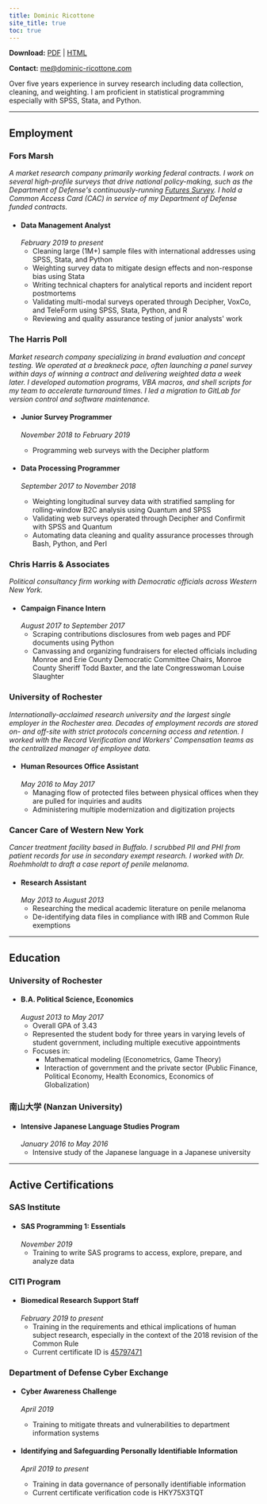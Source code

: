 ```yaml
---
title: Dominic Ricottone
site_title: true
toc: true
---
```


**Download:** [PDF](https://www.dominic-ricottone.com/files/dominic-ricottone.pdf) | [HTML](https://www.dominic-ricottone.com/files/dominic-ricottone.html)

**Contact:** [me@dominic-ricottone.com](mailto:me@dominic-ricottone.com)

<!-- Ignore above content for PDF and HTML versions -->

Over five years experience in survey research including data collection, cleaning, and weighting.
I am proficient in statistical programming especially with SPSS, Stata, and Python.

------

## Employment
### Fors Marsh
*A market research company primarily working federal contracts.
I work on several high-profile surveys that drive national policy-making,
such as the Department of Defense's continuously-running
[Futures Survey](https://jamrs.defense.gov/Market-Research-Studies/Reports/).
I hold a Common Access Card (CAC) in service of my Department of Defense funded contracts.*

 + #### Data Management Analyst
   *February 2019 to present*
   + Cleaning large (1M+) sample files with international addresses using SPSS, Stata, and Python
   + Weighting survey data to mitigate design effects and non-response bias using Stata
   + Writing technical chapters for analytical reports and incident report postmortems
   + Validating multi-modal surveys operated through Decipher, VoxCo, and TeleForm using SPSS, Stata, Python, and R
   + Reviewing and quality assurance testing of junior analysts' work

### The Harris Poll
*Market research company specializing in brand evaluation and concept testing.
We operated at a breakneck pace, often launching a panel survey within days of
winning a contract and delivering weighted data a week later.
I developed automation programs, VBA macros, and shell scripts for my team
to accelerate turnaround times.
I led a migration to GitLab for version control and software maintenance.*

 + #### Junior Survey Programmer
   *November 2018 to February 2019*
   + Programming web surveys with the Decipher platform

 + #### Data Processing Programmer
   *September 2017 to November 2018*
   + Weighting longitudinal survey data with stratified sampling for rolling-window B2C analysis using Quantum and SPSS
   + Validating web surveys operated through Decipher and Confirmit with SPSS and Quantum
   + Automating data cleaning and quality assurance processes through Bash, Python, and Perl

### Chris Harris & Associates
*Political consultancy firm working with Democratic officials across Western New York.*

 + #### Campaign Finance Intern
   *August 2017 to September 2017*
   + Scraping contributions disclosures from web pages and PDF documents using Python
   + Canvassing and organizing fundraisers for elected officials including Monroe and Erie County Democratic Committee Chairs, Monroe County Sheriff Todd Baxter, and the late Congresswoman Louise Slaughter

### University of Rochester
*Internationally-acclaimed research university and the largest single employer
in the Rochester area.
Decades of employment records are stored on- and off-site with strict protocols
concerning access and retention.
I worked with the Record Verification and Workers' Compensation teams as the
centralized manager of employee data.*

 + #### Human Resources Office Assistant
   *May 2016 to May 2017*
   + Managing flow of protected files between physical offices when they are pulled for inquiries and audits
   + Administering multiple modernization and digitization projects

### Cancer Care of Western New York
*Cancer treatment facility based in Buffalo.
I scrubbed PII and PHI from patient records for use in secondary exempt
research.
I worked with Dr. Roehmholdt to draft a case report of penile melanoma.*

 + #### Research Assistant
   *May 2013 to August 2013*
   + Researching the medical academic literature on penile melanoma
   + De-identifying data files in compliance with IRB and Common Rule exemptions

------

## Education
### University of Rochester

 + #### B.A. Political Science, Economics
   *August 2013 to May 2017*
   + Overall GPA of 3.43
   + Represented the student body for three years in varying levels of student government, including multiple executive appointments
   + Focuses in:
     + Mathematical modeling (Econometrics, Game Theory)
     + Interaction of government and the private sector (Public Finance, Political Economy, Health Economics, Economics of Globalization)

### 南山大学 (Nanzan University)

 + #### Intensive Japanese Language Studies Program
   *January 2016 to May 2016*
   + Intensive study of the Japanese language in a Japanese university

------

## Active Certifications

### SAS Institute

 + #### SAS Programming 1: Essentials
   *November 2019*
   + Training to write SAS programs to access, explore, prepare, and analyze data

### CITI Program

 + #### Biomedical Research Support Staff
   *February 2019 to present*
   + Training in the requirements and ethical implications of human subject research, especially in the context of the 2018 revision of the Common Rule
   + Current certificate ID is [45797471](https://www.citiprogram.org/verify/?wbc50a742-03db-4a64-bb98-43276215e6c1-45797471)

### Department of Defense Cyber Exchange

 + #### Cyber Awareness Challenge
   *April 2019*
   + Training to mitigate threats and vulnerabilities to department information systems

 + #### Identifying and Safeguarding Personally Identifiable Information
   *April 2019 to present*
   + Training in data governance of personally identifiable information
   + Current certificate verification code is HKY75X3TQT


